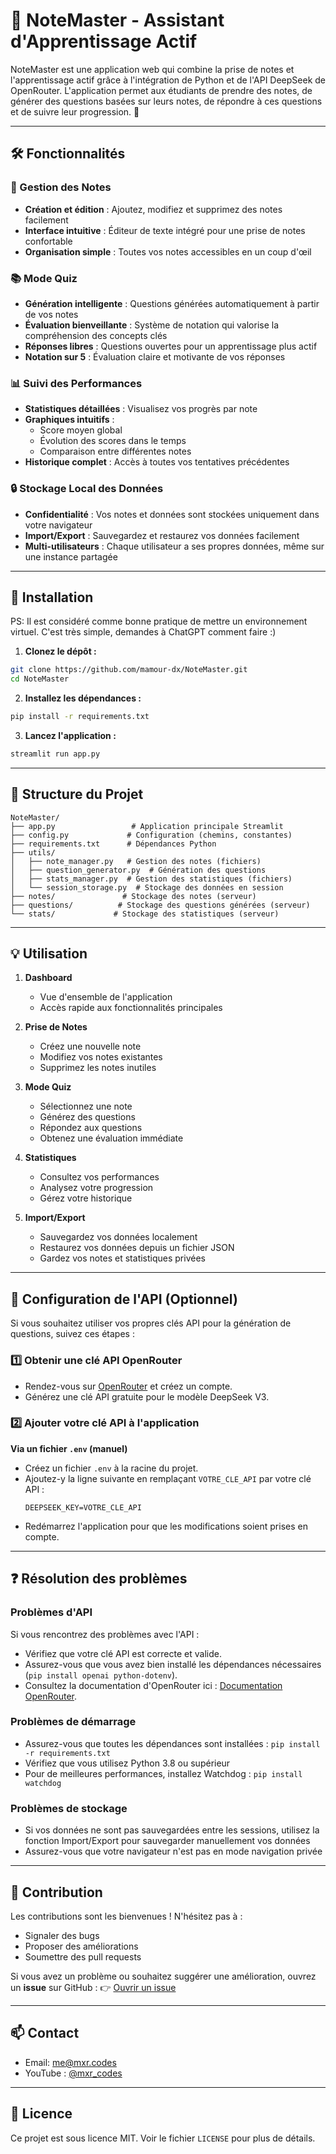 # 📝 NoteMaster - Assistant d'Apprentissage Actif

NoteMaster est une application web qui combine la prise de notes et l'apprentissage actif grâce à l'intégration de Python et de l'API DeepSeek de OpenRouter. L'application permet aux étudiants de prendre des notes, de générer des questions basées sur leurs notes, de répondre à ces questions et de suivre leur progression. 🚀

---

## 🛠️ Fonctionnalités

### 📝 Gestion des Notes

- **Création et édition** : Ajoutez, modifiez et supprimez des notes facilement
- **Interface intuitive** : Éditeur de texte intégré pour une prise de notes confortable
- **Organisation simple** : Toutes vos notes accessibles en un coup d'œil

### 📚 Mode Quiz

- **Génération intelligente** : Questions générées automatiquement à partir de vos notes
- **Évaluation bienveillante** : Système de notation qui valorise la compréhension des concepts clés
- **Réponses libres** : Questions ouvertes pour un apprentissage plus actif
- **Notation sur 5** : Évaluation claire et motivante de vos réponses

### 📊 Suivi des Performances

- **Statistiques détaillées** : Visualisez vos progrès par note
- **Graphiques intuitifs** :
  - Score moyen global
  - Évolution des scores dans le temps
  - Comparaison entre différentes notes
- **Historique complet** : Accès à toutes vos tentatives précédentes

### 🔒 Stockage Local des Données

- **Confidentialité** : Vos notes et données sont stockées uniquement dans votre navigateur
- **Import/Export** : Sauvegardez et restaurez vos données facilement
- **Multi-utilisateurs** : Chaque utilisateur a ses propres données, même sur une instance partagée

---

## 🚀 Installation

PS: Il est considéré comme bonne pratique de mettre un environnement virtuel. C'est très simple, demandes à ChatGPT comment faire :)

1. **Clonez le dépôt :**

```bash
git clone https://github.com/mamour-dx/NoteMaster.git
cd NoteMaster
```

2. **Installez les dépendances :**

```bash
pip install -r requirements.txt
```

3. **Lancez l'application :**

```bash
streamlit run app.py
```

---

## 📁 Structure du Projet

```
NoteMaster/
├── app.py                 # Application principale Streamlit
├── config.py             # Configuration (chemins, constantes)
├── requirements.txt      # Dépendances Python
├── utils/
│   ├── note_manager.py   # Gestion des notes (fichiers)
│   ├── question_generator.py  # Génération des questions
│   ├── stats_manager.py  # Gestion des statistiques (fichiers)
│   └── session_storage.py  # Stockage des données en session
├── notes/               # Stockage des notes (serveur)
├── questions/          # Stockage des questions générées (serveur)
└── stats/             # Stockage des statistiques (serveur)
```

---

## 💡 Utilisation

1. **Dashboard**

   - Vue d'ensemble de l'application
   - Accès rapide aux fonctionnalités principales

2. **Prise de Notes**

   - Créez une nouvelle note
   - Modifiez vos notes existantes
   - Supprimez les notes inutiles

3. **Mode Quiz**

   - Sélectionnez une note
   - Générez des questions
   - Répondez aux questions
   - Obtenez une évaluation immédiate

4. **Statistiques**

   - Consultez vos performances
   - Analysez votre progression
   - Gérez votre historique

5. **Import/Export**

   - Sauvegardez vos données localement
   - Restaurez vos données depuis un fichier JSON
   - Gardez vos notes et statistiques privées

---

## 🔧 Configuration de l'API (Optionnel)

Si vous souhaitez utiliser vos propres clés API pour la génération de questions, suivez ces étapes :

### 1️⃣ Obtenir une clé API OpenRouter

- Rendez-vous sur [OpenRouter](https://openrouter.ai) et créez un compte.
- Générez une clé API gratuite pour le modèle DeepSeek V3.

### 2️⃣ Ajouter votre clé API à l'application

**Via un fichier `.env` (manuel)**

- Créez un fichier `.env` à la racine du projet.
- Ajoutez-y la ligne suivante en remplaçant `VOTRE_CLE_API` par votre clé API :
  ```
  DEEPSEEK_KEY=VOTRE_CLE_API
  ```
- Redémarrez l'application pour que les modifications soient prises en compte.

---

## ❓ Résolution des problèmes

### Problèmes d'API

Si vous rencontrez des problèmes avec l'API :

- Vérifiez que votre clé API est correcte et valide.
- Assurez-vous que vous avez bien installé les dépendances nécessaires (`pip install openai python-dotenv`).
- Consultez la documentation d'OpenRouter ici : [Documentation OpenRouter](https://openrouter.ai/docs).

### Problèmes de démarrage

- Assurez-vous que toutes les dépendances sont installées : `pip install -r requirements.txt`
- Vérifiez que vous utilisez Python 3.8 ou supérieur
- Pour de meilleures performances, installez Watchdog : `pip install watchdog`

### Problèmes de stockage

- Si vos données ne sont pas sauvegardées entre les sessions, utilisez la fonction Import/Export pour sauvegarder manuellement vos données
- Assurez-vous que votre navigateur n'est pas en mode navigation privée

---

## 🤝 Contribution

Les contributions sont les bienvenues ! N'hésitez pas à :

- Signaler des bugs
- Proposer des améliorations
- Soumettre des pull requests

Si vous avez un problème ou souhaitez suggérer une amélioration, ouvrez un **issue** sur GitHub :
👉 [Ouvrir un issue](https://github.com/mamour-dx/NoteMaster/issues)

---

## 📫 Contact

- Email: [me@mxr.codes](mailto:me@mxr.codes)
- YouTube : [@mxr_codes](https://youtube.com/@mxr_codes)

---

## 📄 Licence

Ce projet est sous licence MIT. Voir le fichier `LICENSE` pour plus de détails.

